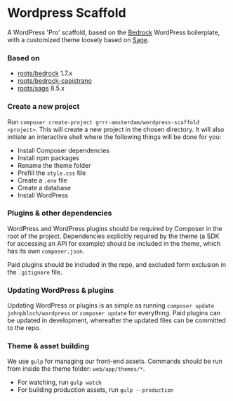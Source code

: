 # Wordpress Scaffold

A WordPress 'Pro' scaffold, based on the [Bedrock](https://github.com/roots/bedrock/) WordPress boilerplate, with a customized theme loosely based on [Sage](https://github.com/roots/sage/).

### Based on

- [roots/bedrock](https://github.com/roots/bedrock/) 1.7.x
- [roots/bedrock-capistrano](https://github.com/roots/bedrock-capistrano)
- [roots/sage](https://github.com/roots/sage/) 8.5.x

### Create a new project

Run `composer create-project grrr-amsterdam/wordpress-scaffold <project>`.
This will create a new project in the chosen directory. It will also initiate an interactive shell where the following things will be done for you:

- Install Composer dependencies
- Install npm packages
- Rename the theme folder
- Prefill the `style.css` file
- Create a `.env` file
- Create a database
- Install WordPress

### Plugins & other dependencies

WordPress and WordPress plugins should be required by Composer in the root of the project. Dependencies explicitly required by the theme (a SDK for accessing an API for example) should be included in the theme, which has its own `composer.json`.

Paid plugins should be included in the repo, and excluded form exclusion in the `.gitignore` file.

### Updating WordPress & plugins

Updating WordPress or plugins is as simple as running `composer update johnpbloch/wordpress` or `composer update` for everything.
Paid plugins can be updated in development, whereafter the updated files can be committed to the repo.

### Theme & asset building

We use `gulp` for managing our front-end assets.
Commands should be run from inside the theme folder: `web/app/themes/*`.

- For watching, run `gulp watch`
- For building production assets, run `gulp --production`
